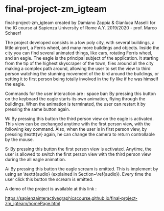 # final-project-zm_igteam
final-project-zm_igteam 
created by Damiano Zappia & Gianluca Maselli for the IG course at Sapienza University of Rome
A.Y. 2019/2020 - prof. Marco Schaerf

The project developed consists in a low poly city, with several buildings, a little airport, a Ferris wheel, and many more buildings and objects. 
Inside the city you can find several animated things, like cars, rotating Ferris wheel, and an eagle.
The eagle is the principal subject of the application. It starting from the tip of the highest skyscraper of the town, flies around all the city making a complex path around, allowing the user to set the view to third person watching the stunning movement of the bird around the buildings, or setting it to first person being totally involved in the fly like if he was himself the eagle. 

Commands for the user interaction are :
 space bar: By pressing this button on the keyboard the eagle starts its own animation, flying through the buildings. When the animation is terminated, the user can restart it by pressing the same button again. 
    
W: By pressing this button the third person view on the eagle is activated. This view can be exchanged anytime with the first person view, with the following key command. Also, when the user is in first person view, by pressing \texttt{w} again, he can change the camera to return controllable by the mouse.
    
S: By pressing this button the first person view is activated. Anytime, the user is allowed to switch the first person view with the third person view during the all eagle animation. 
    
A: By pressing this button the eagle scream is emitted. This is implement by using an \texttt{audio} (explained in Section~\ref{audio}). Every time the user click this button the scream is emitted.


A demo of the project is available at this link : 

https://sapienzainteractivegraphicscourse.github.io/final-project-zm_igteam/homePage.html

